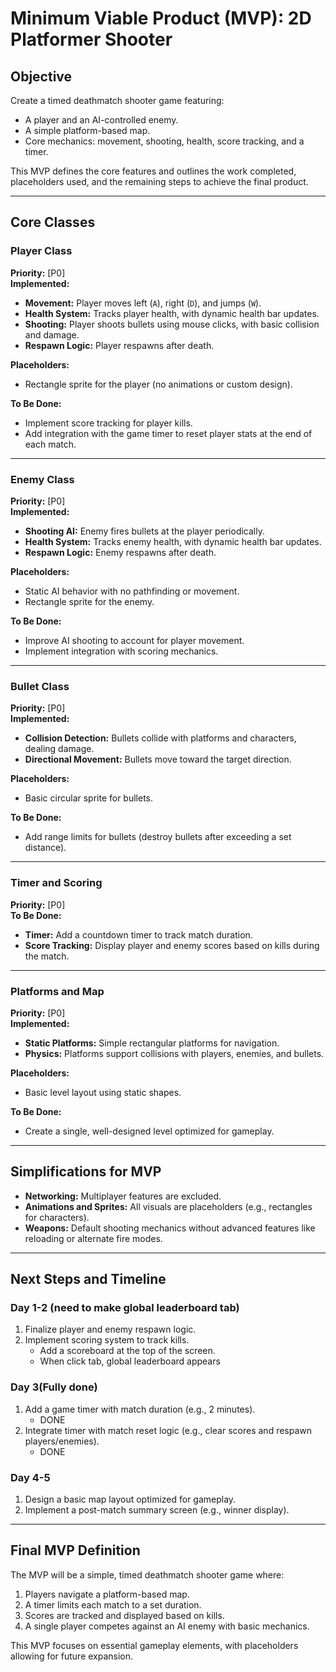 # Minimum Viable Product (MVP): 2D Platformer Shooter

## Objective

Create a timed deathmatch shooter game featuring:

- A player and an AI-controlled enemy.
- A simple platform-based map.
- Core mechanics: movement, shooting, health, score tracking, and a timer.

This MVP defines the core features and outlines the work completed, placeholders used, and the remaining steps to achieve the final product.

---

## Core Classes

### Player Class

**Priority:** [P0]  
**Implemented:**

- **Movement:** Player moves left (`A`), right (`D`), and jumps (`W`).
- **Health System:** Tracks player health, with dynamic health bar updates.
- **Shooting:** Player shoots bullets using mouse clicks, with basic collision and damage.
- **Respawn Logic:** Player respawns after death.

**Placeholders:**

- Rectangle sprite for the player (no animations or custom design).

**To Be Done:**

- Implement score tracking for player kills.
- Add integration with the game timer to reset player stats at the end of each match.

---

### Enemy Class

**Priority:** [P0]  
**Implemented:**

- **Shooting AI:** Enemy fires bullets at the player periodically.
- **Health System:** Tracks enemy health, with dynamic health bar updates.
- **Respawn Logic:** Enemy respawns after death.

**Placeholders:**

- Static AI behavior with no pathfinding or movement.
- Rectangle sprite for the enemy.

**To Be Done:**

- Improve AI shooting to account for player movement.
- Implement integration with scoring mechanics.

---

### Bullet Class

**Priority:** [P0]  
**Implemented:**

- **Collision Detection:** Bullets collide with platforms and characters, dealing damage.
- **Directional Movement:** Bullets move toward the target direction.

**Placeholders:**

- Basic circular sprite for bullets.

**To Be Done:**

- Add range limits for bullets (destroy bullets after exceeding a set distance).

---

### Timer and Scoring

**Priority:** [P0]  
**To Be Done:**

- **Timer:** Add a countdown timer to track match duration.
- **Score Tracking:** Display player and enemy scores based on kills during the match.

---

### Platforms and Map

**Priority:** [P0]  
**Implemented:**

- **Static Platforms:** Simple rectangular platforms for navigation.
- **Physics:** Platforms support collisions with players, enemies, and bullets.

**Placeholders:**

- Basic level layout using static shapes.

**To Be Done:**

- Create a single, well-designed level optimized for gameplay.

---

## Simplifications for MVP

- **Networking:** Multiplayer features are excluded.
- **Animations and Sprites:** All visuals are placeholders (e.g., rectangles for characters).
- **Weapons:** Default shooting mechanics without advanced features like reloading or alternate fire modes.

---

## Next Steps and Timeline

### Day 1-2 (need to make global leaderboard tab)

1. Finalize player and enemy respawn logic.
2. Implement scoring system to track kills.
   - Add a scoreboard at the top of the screen.
   - When click tab, global leaderboard appears

### Day 3(Fully done)

1. Add a game timer with match duration (e.g., 2 minutes).
   - DONE
2. Integrate timer with match reset logic (e.g., clear scores and respawn players/enemies).
   - DONE

### Day 4-5

1. Design a basic map layout optimized for gameplay.
2. Implement a post-match summary screen (e.g., winner display).

---

## Final MVP Definition

The MVP will be a simple, timed deathmatch shooter game where:

1. Players navigate a platform-based map.
2. A timer limits each match to a set duration.
3. Scores are tracked and displayed based on kills.
4. A single player competes against an AI enemy with basic mechanics.

This MVP focuses on essential gameplay elements, with placeholders allowing for future expansion.
